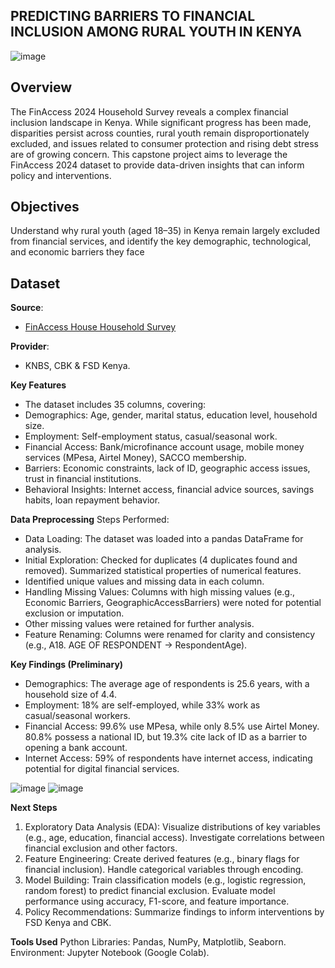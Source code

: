 ## PREDICTING BARRIERS TO FINANCIAL INCLUSION AMONG RURAL YOUTH IN KENYA
![image](https://github.com/user-attachments/assets/2b9cae88-bb05-458e-864d-ff57cb10bb89)


## Overview
The FinAccess 2024 Household Survey reveals a complex financial inclusion landscape in Kenya. While significant progress has been made, disparities persist across counties, rural youth remain disproportionately excluded, and issues related to consumer protection and rising debt stress are of growing concern. This capstone project aims to leverage the FinAccess 2024 dataset to provide data-driven insights that can inform policy and interventions. 
## Objectives
Understand why rural youth (aged 18–35) in Kenya remain largely excluded from financial services, and identify the key demographic, technological, and economic barriers they face
## Dataset 
**Source**: 
- [FinAccess House Household Survey](https://docs.google.com/spreadsheets/d/1kBfKMxkdPoYKvh9-SgLOaMNhBedn411l/edit?usp=sharing&ouid=115471613002921533452&rtpof=true&sd=true)
  
**Provider**:
- KNBS, CBK & FSD Kenya.
  
**Key Features**
- The dataset includes 35 columns, covering:
- Demographics: Age, gender, marital status, education level, household size.
- Employment: Self-employment status, casual/seasonal work.
- Financial Access: Bank/microfinance account usage, mobile money services (MPesa, Airtel Money), SACCO membership.
- Barriers: Economic constraints, lack of ID, geographic access issues, trust in financial institutions.
- Behavioral Insights: Internet access, financial advice sources, savings habits, loan repayment behavior.

**Data Preprocessing**
Steps Performed:
- Data Loading: The dataset was loaded into a pandas DataFrame for analysis.
- Initial Exploration:
 Checked for duplicates (4 duplicates found and removed).
 Summarized statistical properties of numerical features.
- Identified unique values and missing data in each column.
- Handling Missing Values:
  Columns with high missing values (e.g., Economic Barriers, GeographicAccessBarriers) were noted for potential exclusion or imputation.
- Other missing values were retained for further analysis.
- Feature Renaming: Columns were renamed for clarity and consistency (e.g., A18. AGE OF RESPONDENT → RespondentAge).

**Key Findings (Preliminary)**
- Demographics: The average age of respondents is 25.6 years, with a household size of 4.4.
- Employment: 18% are self-employed, while 33% work as casual/seasonal workers.
- Financial Access:
  99.6% use MPesa, while only 8.5% use Airtel Money.
 80.8% possess a national ID, but 19.3% cite lack of ID as a barrier to opening a bank account.
- Internet Access: 59% of respondents have internet access, indicating potential for digital financial services.

![image](https://github.com/user-attachments/assets/64a99cd5-5c56-4686-9f09-256602b6f769) 
![image](https://github.com/user-attachments/assets/65994db8-35af-4279-b710-a6103c4409c8)

**Next Steps**
1. Exploratory Data Analysis (EDA):
Visualize distributions of key variables (e.g., age, education, financial access).
Investigate correlations between financial exclusion and other factors.
2. Feature Engineering:
Create derived features (e.g., binary flags for financial inclusion).
Handle categorical variables through encoding.
3. Model Building:
Train classification models (e.g., logistic regression, random forest) to predict financial exclusion.
Evaluate model performance using accuracy, F1-score, and feature importance.
4. Policy Recommendations:
Summarize findings to inform interventions by FSD Kenya and CBK.

**Tools Used**
Python Libraries: Pandas, NumPy, Matplotlib, Seaborn.
Environment: Jupyter Notebook (Google Colab).





